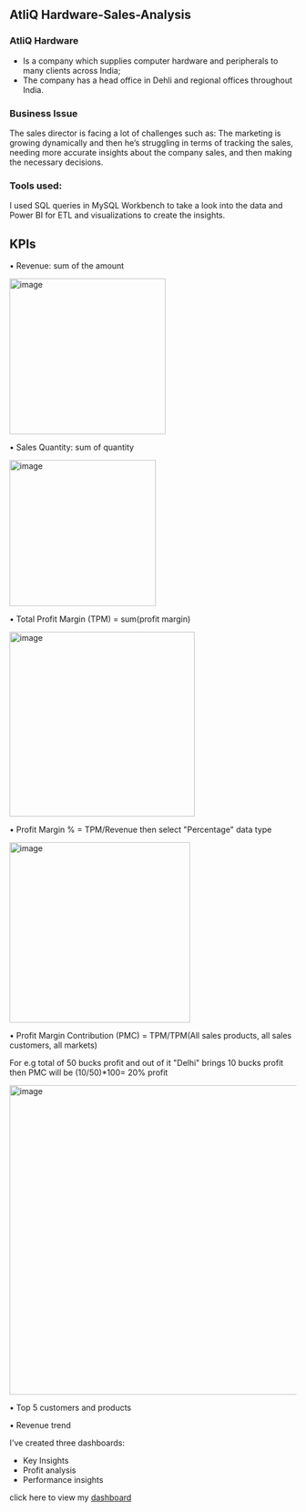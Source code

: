 ## AtliQ Hardware-Sales-Analysis

### AtliQ Hardware
- Is a company which supplies computer hardware and peripherals to many clients across India;
- The company has a head office in Dehli and regional offices throughout India.

### Business Issue
The sales director is facing a lot of challenges such as:
The marketing is growing dynamically and then he’s struggling in terms of tracking the sales, needing more accurate insights about the company sales, and then making the necessary decisions.

### Tools used:
I used SQL queries in MySQL Workbench to take a look into the data and Power BI for ETL and visualizations to create the insights.

## KPIs
• Revenue: sum of the amount

<img width="274" alt="image" src="https://github.com/adithya-sakthi/AtliQ-Sales-Analysis/assets/105962400/be7ba09a-30d2-4b74-a7db-596ed32ac295">


• Sales Quantity: sum of quantity

<img width="257" alt="image" src="https://github.com/adithya-sakthi/AtliQ-Sales-Analysis/assets/105962400/10fd83fc-76cd-4c67-a881-75b645ac5eeb">


• Total Profit Margin (TPM) = sum(profit margin)

<img width="325" alt="image" src="https://github.com/adithya-sakthi/AtliQ-Sales-Analysis/assets/105962400/fd837b7c-4dc8-4721-bcf0-488335dc2d79">


• Profit Margin % = TPM/Revenue then select "Percentage" data type

<img width="317" alt="image" src="https://github.com/adithya-sakthi/AtliQ-Sales-Analysis/assets/105962400/e22211e5-00af-41c6-ae0a-a4a0a9ea9556">


• Profit Margin Contribution (PMC) = TPM/TPM(All sales products, all sales customers, all markets)

For e.g total of 50 bucks profit and out of it "Delhi" brings 10 bucks profit then PMC will be (10/50)*100= 20% profit

<img width="544" alt="image" src="https://github.com/adithya-sakthi/AtliQ-Sales-Analysis/assets/105962400/1fa65bb6-6e6f-4daa-a156-5ea5e2a66d06">

• Top 5 customers and products

• Revenue trend

I've created three dashboards:
- Key Insights
- Profit analysis
- Performance insights

click here to view my [dashboard](https://www.novypro.com/project/sales-insights-23)

